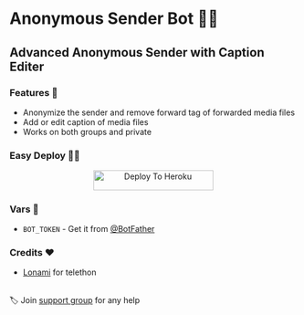 # Anonymous Sender Bot 👨‍💻

## Advanced Anonymous Sender with Caption Editer

### Features 🧐

- Anonymize the sender and remove forward tag of forwarded media files
- Add or edit caption of media files
- Works on both groups and private

### Easy Deploy 🏃‍♂

<p align="center"><a href="https://heroku.com/deploy?template=https://github.com/kasunthamadushanka/Anonymous-Sender.git"> <img src="https://img.shields.io/badge/Deploy%20To%20Heroku-blueviolet?style=for-the-badge&logo=heroku" width="210" height="34.45" alt="Deploy To Heroku"/></a></p>

### Vars 📙

- `BOT_TOKEN` - Get it from [@BotFather](https://t.me/BotFather)

### Credits ❤

- [Lonami](https://github.com/LonamiWebs/Telethon) for telethon

<br>🏷 Join [support group](https://t.me/SDBOTz) for any help
